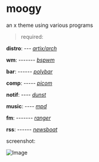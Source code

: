 # moogy
an x theme using various programs

> required:

**distro**: --- [*artix/arch*](https://artixlinux.org/)

**wm**: ------- [*bspwm*](https://github.com/baskerville/bspwm)

**bar**: ------ [*polybar*](https://github.com/jaagr/polybar)

**comp**: ----- [*picom*](https://github.com/yshui/picom)

**notif**: ---- [*dunst*](https://dunst-project.org/)

**music**: ---- [*mpd*](https://musicpd.org/)

**fm**: ------- [*ranger*](https://ranger.github.io/)

**rss**: ------ [*newsboat*](https://newsboat.org/)

screenshot:

![Image](https://i.imgur.com/2g8nP0V.png)
